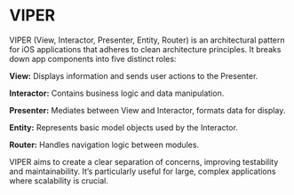 # VIPER

VIPER (View, Interactor, Presenter, Entity, Router) is an architectural pattern for iOS applications that adheres to clean architecture principles. It breaks down app components into five distinct roles:

**View:** Displays information and sends user actions to the Presenter.

**Interactor:** Contains business logic and data manipulation.

**Presenter:** Mediates between View and Interactor, formats data for display.

**Entity:** Represents basic model objects used by the Interactor.

**Router:** Handles navigation logic between modules.

VIPER aims to create a clear separation of concerns, improving testability and maintainability. It’s particularly useful for large, complex applications where scalability is crucial.